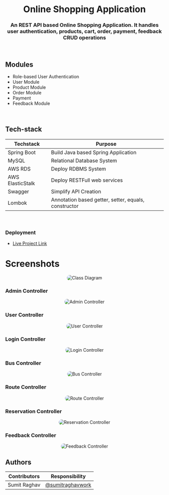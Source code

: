 <h1 align="center">Online Shopping Application</h1>
<h3 align="center">An REST API based Online Shopping Application. It handles user authentication, products, cart, order, payment, feedback CRUD operations</h3>
<br>

## Modules
- Role-based User Authentication
- User Module
- Product Module
- Order Module
- Payment
- Feedback Module

<br>

<h2 align="left">Tech-stack</h2>
<h4 align="left">

| Techstack|Purpose |
| ------|------ |
| Spring Boot | Build Java based Spring Application |
| MySQL |Relational Database System |
| AWS RDS |Deploy RDBMS System |
| AWS ElasticStalk| Deploy RESTFull web services |
| Swagger|Simplify API Creation |
| Lombok|Annotation based getter, setter, equals, constructor |

</h4>
<br>

### Deployment

- [Live Project Link](http://busdb-env.eba-3j79v3zc.ap-south-1.elasticbeanstalk.com/swagger-ui/)

<h1 align="left">Screenshots</h1>

<p align="center"> <img src="./webContent/ER_diagram.png" alt="Class Diagram" style="border-radius:20px"/> </p>

### Admin Controller

<p align="center"> <img src="./webContent/Admin.png" alt="Admin Controller" style="border-radius:20px"/> </p>

### User Controller

<p align="center"> <img src="./webContent/user.png" alt="User Controller" style="border-radius:20px"/> </p>

### Login Controller

<p align="center"> <img src="./webContent/login.png" alt="Login Controller" style="border-radius:20px"/> </p>

### Bus Controller

<p align="center"> <img src="./webContent/bus.png" alt="Bus Controller" style="border-radius:20px"/> </p>

### Route Controller

<p align="center"> <img src="./webContent/route.png" alt="Route Controller" style="border-radius:20px"/> </p>

### Reservation Controller

<p align="center"> <img src="./webContent/reservation.png" alt="Reservation Controller" style="border-radius:20px"/> </p>

### Feedback Controller

<p align="center"> <img src="./webContent/feedback.png" alt="Feedback Controller" style="border-radius:20px"/> </p>


## Authors

| Contributors|Responsibility |
| ------|------ |
| Sumit Raghav | [@sumitraghavwork](https://github.com/sumitraghavwork) |

